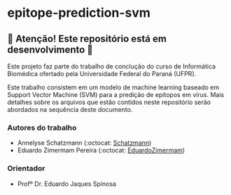 # epitope-prediction-svm

## :construction: Atenção! Este repositório está em desenvolvimento :construction:

Este projeto faz parte do trabalho de conclução do curso de Informática Biomédica ofertado pela Universidade Federal do Paraná (UFPR).

Este trabalho consistem em um modelo de machine learning baseado em Support Vector Machine (SVM) para a predição de epítopos em vírus. Mais detalhes sobre os arquivos que estão contidos neste repositório serão abordados na sequência deste documento.

### Autores do trabalho
- Annelyse Schatzmann (:octocat: [Schatzmann](https://github.com/Schatzmann))  
- Eduardo Zimermam Pereira (:octocat: [EduardoZimermam](https://github.com/EduardoZimermam))

### Orientador
- Profº Dr. Eduardo Jaques Spinosa
